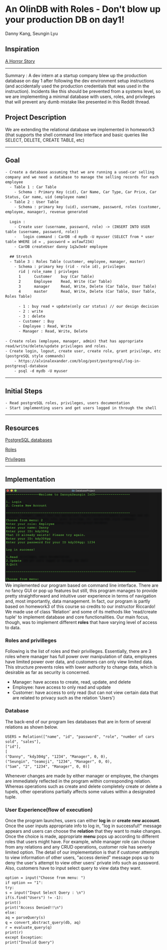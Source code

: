 # An OlinDB with Roles - Don't blow up your production DB on day1!
Danny Kang, Seungin Lyu

## Inspiration

[A Horror Story](https://www.reddit.com/r/cscareerquestions/comments/6ez8ag/accidentally_destroyed_production_database_on/)
___

Summary : A dev intern at a startup company blew up the production database on day 1 after following the dev environment setup instructions (and accidentally used the production credentials that was used in the instruction).
Incidents like this should be prevented from a systems level, so we are implementing a minimal database with users, roles, and privileges that will prevent any dumb mistake like presented in this Reddit thread.

## Project Description

We are extending the relational database we implemented in homework3 (that supports the shell command line interface and basic queries like SELECT, DELETE, CREATE TABLE, etc)
___

## Goal
    - Create a database assuming that we are running a used-car selling company and we need a database to manage the selling records for each employee
      - Table 1 : Car Table
        - Schema : Primary Key (cid), Car Name, Car Type, Car Price, Car Status, Car name, uid (employee name)
      - Table 2 : User Table
        - Schema : primary key (uid), username, password, roles (customer, employee, manager), revenue generated 
      
      Login :
        - Create user (username, password, role) -> (INSERT INTO USER table (username, password, role))
        -   login command : CarDB -d mydb -U myuser (SELECT from * user table WHERE id = , password = asfawf234)
        - CarDB createUser danny 1q2w3e4r employee

      ## Stretch
      - Table 3 : Roles Table (customer, employee, manager, master)
        - Schema : primary key (rid - role id), privileges
          rid | role_name | privleges
          1      Customer    buy (Car Table)
          2      Employee    Read, Write (Car Table)
          3      manager     Read, Write, Delete (Car Table, User Table)
          4      master      Read, Write, Delete (Car Table, User Table, Roles Table)

          - 1 : buy read + update(only car status) // our design decision
          - 2 : write
          - 3 : delete
          - Customer : Buy
          - Employee : Read, Write
          - Manager : Read, Write, Delete
  
    - Create roles (employee, manager, admin) that has appropriate read/write/delete/update privileges and roles.
    - Create login, logout, create user, create role, grant privilege, etc (postgreSQL style commands)
        - https://alvinalexander.com/blog/post/postgresql/log-in-postgresql-database
        - psql -d mydb -U myuser
___

## Initial Steps
    - Read postgreSQL roles, privileges, users documentation
    - Start implementing users and get users logged in through the shell
___

## Resources
[PostgreSQL databases](https://www.a2hosting.com/kb/developer-corner/postgresql/managing-postgresql-databases-and-users-from-the-command-line?fbclid=IwAR2t0Hv692snhImbs0Ot7DKNpqOfL6akIFjdKH5skiCs2Lvch8qiyKVb6LY)

[Roles](https://www.postgresql.org/docs/9.3/user-manag.html?fbclid=IwAR0jK_Eyxgy3Z6d_naechy-3Tk-atcay_8CQNJSCTpLU7X9-Ddt10DzJj5s)

[Privileges](https://www.postgresql.org/docs/9.3/ddl-priv.html)
___

## Implementation

![Alt text](./DBimage.png?raw=true "Title")
We implemented our program based on command line interface. There are no fancy GUI or pop up features but still, this program manages to provide pretty straightforward and intuitive user experience in terms of navigation and, most importantly, data management. In fact, our program is partly based on homework3 of this course so credits to our instructor Riccardo! We made use of class 'Relation' and some of its methods like 'read/create tuple' to implement database and core functionalities. Our main focus, though, was to implement different **roles** that have varying level of access to data. 

### Roles and privilleges
Following is the list of roles and their privilleges. Essentially, there are 3 roles where manager has full power over manipulation of data, employees have limited power over data, and customers can only view limited data. This structure prevents roles with lower authority to change data, which is desirable as far as security is concerned. 

* Manager: have access to create, read, update, and delete
* Employee: have access to only read and update
* Customer: have access to only read (but can not view certain data that are related to privacy such as the relation 'Users')

### Database
The back-end of our program lies databases that are in form of several relations as shown below. 
```
USERS = Relation(["name", "id", "password", "role", "number of cars sold", "sales"],
["id"],
[
("Danny", "kdy304g", "1234", "Manager", 0, 0),
("Seungin", "teamoji", "1234", "Manager", 0, 0),
("Sam", "2", "1234", "Manager", 0, 0)]
```
Whenever changes are made by either manager or employee, the changes are immediately reflected in the program within corresponding relation. Whereas operations such as create and delete completely create or delete a tupels, other operations partially affects some values within a designated tuple. 

### User Experience(flow of execution)
Once the program launches, users can either **log in** or **create new account**. Once the user inputs appropriate info to log in, "log in successful!" message appears and users can choose the **relation**  that they want to make changes. Once the choice is made, appropriate **menu** pops up according to different roles that users might have.  For example, while manager role can choose from any relations and any CRUD operations, customer role has severly limited  option. The detail of our implementation is that if customer attempts to view information of other users, "access denied"  message pops up to deny the user's attempt to view other users' private info such as password. Also, customers have to input select query to view data they want. 
```
option = input("Choose from menu: ")
if option == "1":
try:
s = input("Input Select Query : \n")
if(s.find("Users") != -1):
print()
print("Access Denied!!\n")
else:
aq = parseQuery(s)
q = convert_abstract_query(db, aq)
r = evaluate_query(q)
print(r)
except Exception:
print("Invalid Query")
```
